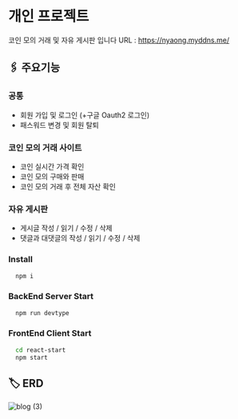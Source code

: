 # 개인 프로젝트
코인 모의 거래 및 자유 게시판 입니다
URL : https://nyaong.myddns.me/

## 🖇️ 주요기능
### 공통
- 회원 가입 및 로그인 (+구글 Oauth2 로그인)
- 패스워드 변경 및 회원 탈퇴

### 코인 모의 거래 사이트
- 코인 실시간 가격 확인
- 코인 모의 구매와 판매
- 코인 모의 거래 후 전체 자산 확인

### 자유 게시판
- 게시글 작성 / 읽기 / 수정 / 삭제 
- 댓글과 대댓글의 작성 / 읽기 / 수정 / 삭제


### Install

```bash
  npm i
```

### BackEnd Server Start

```bash
  npm run devtype
```

### FrontEnd Client Start

```bash
  cd react-start
  npm start
```


## 🏷️ ERD
![blog (3)](https://user-images.githubusercontent.com/68260365/235066087-b1c64561-994c-48b9-8e6f-67cd60f4c24e.png)






